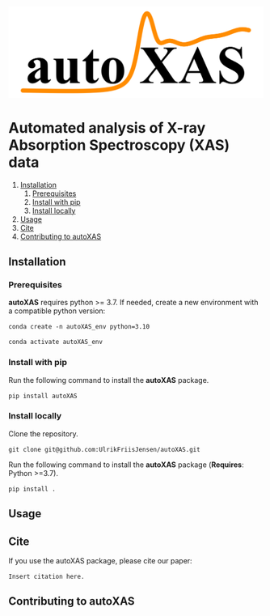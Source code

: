 ![autoXAS_logo](./figures/autoXAS_logo.png)
# Automated analysis of X-ray Absorption Spectroscopy (XAS) data



1. [Installation](#installation)
    1. [Prerequisites](#prerequisites)
    2. [Install with pip](#install-with-pip)
    3. [Install locally](#install-locally)
2. [Usage](#using-autoxas)
3. [Cite](#cite)
4. [Contributing to autoXAS](#contributing-to-autoxas)

## Installation

### Prerequisites

**autoXAS** requires python >= 3.7. If needed, create a new environment with a compatible python version:
```
conda create -n autoXAS_env python=3.10
```

```
conda activate autoXAS_env
```

### Install with pip

Run the following command to install the **autoXAS** package.
```
pip install autoXAS
```

### Install locally

Clone the repository.
```
git clone git@github.com:UlrikFriisJensen/autoXAS.git
```

Run the following command to install the **autoXAS** package (**Requires**: Python >=3.7).
```
pip install .
```

## Usage


## Cite

If you use the autoXAS package, please cite our paper:
```
Insert citation here.
```

## Contributing to autoXAS
